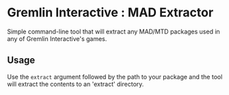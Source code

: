 # Gremlin Interactive : MAD Extractor
Simple command-line tool that will extract any MAD/MTD packages used in any of Gremlin Interactive's games.

## Usage
Use the `extract` argument followed by the path to your package and the tool will extract the contents to an 'extract' directory.
